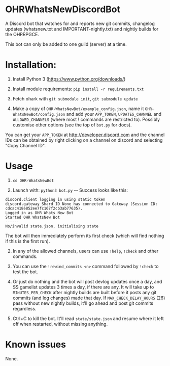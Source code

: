# OHRWhatsNewDiscordBot

A Discord bot that watches for and reports new git commits, changelog updates (whatsnew.txt and IMPORTANT-nightly.txt) and nightly builds for the OHRRPGCE.

This bot can only be added to one guild (server) at a time.

# Installation:

1. Install Python 3 (https://www.python.org/downloads/)

2. Install module requirements: `pip install -r requirements.txt`

3. Fetch ohark with `git submodule init`, `git submodule update`

4. Make a copy of `OHR-WhatsNewBot/example_config.json`, name it `OHR-WhatsNewBot/config.json` and add your `APP_TOKEN`, `UPDATES_CHANNEL` and `ALLOWED_CHANNELS` (where most ! commands are restricted to). Possibly customise other options (see the top of `bot.py` for docs).

You can get your `APP_TOKEN` at http://developer.discord.com and the channel IDs can be obtained by
right clicking on a channel on discord and selecting "Copy Channel ID".

# Usage 
1. `cd OHR-WhatsNewBot`

2. Launch with: `python3 bot.py` -- Success looks like this:

```
discord.client logging in using static token
discord.gateway Shard ID None has connected to Gateway (Session ID: cdcac418e852ee7fc167f2cb3ab77635).
Logged in as OHR Whats New Bot
Started OHR WhatsNew Bot
------
No/invalid state.json, initialising state
```

The bot will then immediately perform its first check (which will find nothing if this is the first run).

2. In any of the allowed channels, users can use `!help`, `!check` and other commands.

3. You can use the `!rewind_commits <n>` command followed by `!check` to test the bot.

4. Or just do nothing and the bot will post devlog updates once a day, and SS gamelist updates 3 times a day, if there are any. It will take up to `MINUTES_PER_CHECK` after nightly builds are built before it posts any git commits (and log changes) made that day. If `MAX_CHECK_DELAY_HOURS` (26) pass without new nightly builds, it'll go ahead and post git commits regardless.

5. Ctrl+C to kill the bot. It'll read `state/state.json` and resume where it left off when restarted, without missing anything.

# Known issues

None.

